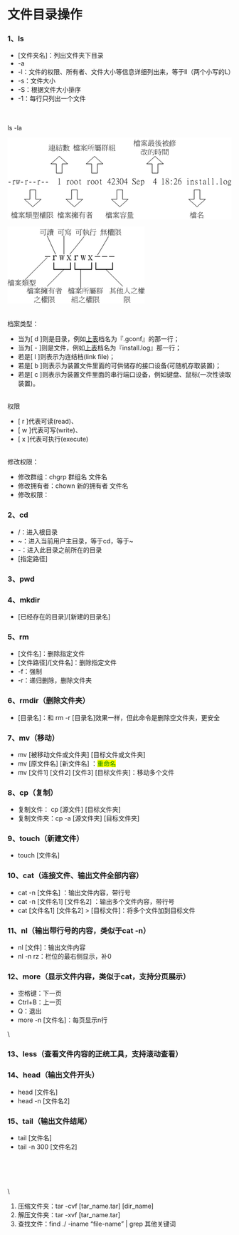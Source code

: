 # 文件目录操作

### 1、ls

* \[文件夹名]：列出文件夹下目录
* \-a&#x20;
* \-l：文件的权限、所有者、文件大小等信息详细列出来，等于ll（两个小写的L）
* \-s：文件大小
* \-S：根据文件大小排序
* \-1：每行只列出一个文件

\
\
ls -la

![](<../../.gitbook/assets/image (1) (1).png>)

![](<../../.gitbook/assets/image (2).png>)

\
档案类型：

* 当为\[ d ]则是目录，例如[上表](http://cn.linux.vbird.org/linux\_basic/0210filepermission\_2.php#table2.1.1)档名为『.gconf』的那一行；
* 当为\[ - ]则是文件，例如[上表](http://cn.linux.vbird.org/linux\_basic/0210filepermission\_2.php#table2.1.1)档名为『install.log』那一行；
* 若是\[ l ]则表示为连结档(link file)；
* 若是\[ b ]则表示为装置文件里面的可供储存的接口设备(可随机存取装置)；
* 若是\[ c ]则表示为装置文件里面的串行端口设备，例如键盘、鼠标(一次性读取装置)。

\
权限

* \[ r ]代表可读(read)、
* \[ w ]代表可写(write)、
* \[ x ]代表可执行(execute)

\
修改权限：

* 修改群组：chgrp 群组名 文件名
* 修改拥有者：chown 新的拥有者 文件名
* 修改权限：&#x20;

### 2、cd

* /：进入根目录
* \~：进入当前用户主目录，等于cd，等于\~
* \-：进入此目录之前所在的目录
* \[指定路径]

### 3、pwd

### 4、mkdir

* \[已经存在的目录]/\[新建的目录名]

### 5、rm

* \[文件名]：删除指定文件
* \[文件路径]/\[文件名]：删除指定文件
* \-f：强制
* \-r：递归删除，删除文件夹

### 6、rmdir（删除文件夹）

* \[目录名]：和 rm -r \[目录名]效果一样，但此命令是删除空文件夹，更安全

### 7、mv（移动）

* mv \[被移动文件或文件夹] \[目标文件或文件夹]
* mv \[原文件名] \[新文件名] ：<mark style="color:green;">重命名</mark>
* mv \[文件1] \[文件2] \[文件3] \[目标文件夹]：移动多个文件

### 8、cp（复制）

* 复制文件： cp \[源文件] \[目标文件夹]
* 复制文件夹：cp -a \[源文件夹] \[目标文件夹]

### 9、touch（新建文件）

* touch \[文件名]

### 10、cat（连接文件、输出文件全部内容）

* cat -n \[文件名] ：输出文件内容，带行号
* cat -n \[文件名1] \[文件名2] ：输出多个文件内容，带行号
* cat \[文件名1] \[文件名2] >  \[目标文件]：将多个文件加到目标文件



### 11、nl（输出带行号的内容，类似于cat -n）

* nl \[文件]：输出文件内容
* nl -n rz：栏位的最右侧显示，补0

### 12、more（显示文件内容，类似于cat，支持分页展示）

* 空格键：下一页
* Ctrl+B：上一页
* Q：退出
* more -n \[文件名]：每页显示n行

\


### 13、less（查看文件内容的正统工具，支持滚动查看） 

### 14、head（输出文件开头）

* head \[文件名]
* head -n  \[文件名2]

### 15、tail（输出文件结尾）

* tail \[文件名]
* tail -n 300  \[文件名2]

\
\
\
\
\


1. 压缩文件夹：tar -cvf \[tar\_name.tar] \[dir\_name]
2. 解压文件夹：tar -xvf  \[tar\_name.tar]
3. 查找文件：find ./ -iname “file-name” | grep 其他关键词
